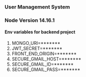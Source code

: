 ### User Management System

### Node Version 14.16.1

#### Env variables for backend project
1. MONGO_URI=*******
2. JWT_SECRET=*******
3. FRONT_END_ORIGIN=*******
4. SECURE_GMAIL_HOST=*******
5. SECURE_GMAIL_ID=*******
6. SECURE_GMAIL_PASS=*******